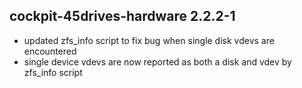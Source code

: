 ## cockpit-45drives-hardware 2.2.2-1

* updated zfs_info script to fix bug when single disk vdevs are encountered
* single device vdevs are now reported as both a disk and vdev by zfs_info script